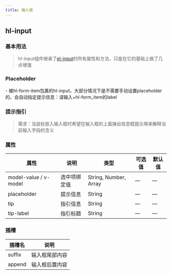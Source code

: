 ```yaml
---
title: 输入框
---
```


## hl-input

### 基本用法

<hl-demo-input/>

> hl-input组件继承了[el-input](https://element-plus.gitee.io/zh-CN/component/input.html#基础用法)的所有属性和方法，只是在它的基础上做了几点增强

### Placeholder

<hl-demo-input-placeholder/>
- 被hl-form-item包裹的hl-input，大部分情况下是不需要手动设置placeholder的，会自动指定提示信息：请输入+hl-form_item的label

### 提示指引

> 需求：当鼠标放入输入框时希望在输入框的上面弹出信息框提示用来解释当前输入字段的含义

<hl-demo-input-tooltip/>

### 属性

| 属性                  | 说明         | 类型                  | 可选值 | 默认值 |
| --------------------- | ------------ | --------------------- | ------ | ------ |
| model-value / v-model | 选中项绑定值 | String, Number, Array | —      | —      |
| placeholder           | 提示信息     | String                | —      | —      |
| tip                   | 指引信息     | String                | —      | —      |
| tip-label             | 指引标题     | String                | —      | —      |

### 插槽

| 插槽名 | 说明           |
| ------ | -------------- |
| suffix | 输入框尾部内容 |
| append | 输入框后置内容 |
